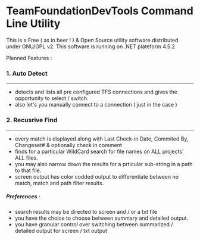 # TeamFoundationDevTools Command Line Utility

This is a Free ( as in beer ! ) & Open Source utility software distributed under GNU/GPL v2. This software is running on .NET plateform 4.5.2

Planned Features :


### 1.	Auto Detect
--------------
- detects and lists all pre configured TFS connections and gives the opportunity to select / switch.
- also let's you manually connect to a connection ( just in the case )

### 2.	Recusrive Find
--------------
- every match is displayed along with Last Check-in Date, Commited By, Changeset# & optionally check in comment
- finds for a particular WildCard search for file names on ALL projects' ALL files. 
- you may also narrow down the results for a prticular sub-string in a path to that file.
- screen output has color codded output to differentiate between no match, match and path filter results.

##### Preferences :

- search results may be directed to screen and / or a txt file
- you  have the choice to choose between summary and detailed output.
- you have granular control over switching between summarized / detailed output for screen / txt output
